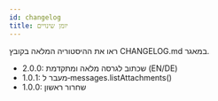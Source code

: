 ```yaml
---
id: changelog
title: יומן שינויים
---
```


ראו את ההיסטוריה המלאה בקובץ CHANGELOG.md במאגר.

- 2.0.0: שכתוב לגרסה מלאה ומתקדמת (EN/DE)
- 1.0.1: מעבר ל‑messages.listAttachments()
- 1.0.0: שחרור ראשון
